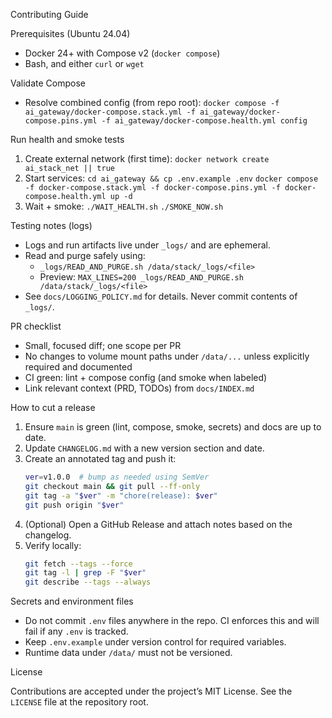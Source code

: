 Contributing Guide

Prerequisites (Ubuntu 24.04)

- Docker 24+ with Compose v2 (`docker compose`)
- Bash, and either `curl` or `wget`

Validate Compose

- Resolve combined config (from repo root):
  `docker compose -f ai_gateway/docker-compose.stack.yml -f ai_gateway/docker-compose.pins.yml -f ai_gateway/docker-compose.health.yml config`

Run health and smoke tests

1) Create external network (first time):
   `docker network create ai_stack_net || true`
2) Start services:
   `cd ai_gateway && cp .env.example .env`
   `docker compose -f docker-compose.stack.yml -f docker-compose.pins.yml -f docker-compose.health.yml up -d`
3) Wait + smoke:
   `./WAIT_HEALTH.sh`
   `./SMOKE_NOW.sh`

Testing notes (logs)

- Logs and run artifacts live under `_logs/` and are ephemeral.
- Read and purge safely using:
  - `_logs/READ_AND_PURGE.sh /data/stack/_logs/<file>`
  - Preview: `MAX_LINES=200 _logs/READ_AND_PURGE.sh /data/stack/_logs/<file>`
- See `docs/LOGGING_POLICY.md` for details. Never commit contents of `_logs/`.

PR checklist

- Small, focused diff; one scope per PR
- No changes to volume mount paths under `/data/...` unless explicitly required and documented
- CI green: lint + compose config (and smoke when labeled)
- Link relevant context (PRD, TODOs) from `docs/INDEX.md`

How to cut a release

1) Ensure `main` is green (lint, compose, smoke, secrets) and docs are up to date.
2) Update `CHANGELOG.md` with a new version section and date.
3) Create an annotated tag and push it:
   ```bash
   ver=v1.0.0  # bump as needed using SemVer
   git checkout main && git pull --ff-only
   git tag -a "$ver" -m "chore(release): $ver"
   git push origin "$ver"
   ```
4) (Optional) Open a GitHub Release and attach notes based on the changelog.
5) Verify locally:
   ```bash
   git fetch --tags --force
   git tag -l | grep -F "$ver"
   git describe --tags --always
   ```

Secrets and environment files

- Do not commit `.env` files anywhere in the repo. CI enforces this and will fail if any `.env` is tracked.
- Keep `.env.example` under version control for required variables.
- Runtime data under `/data/` must not be versioned.

License

Contributions are accepted under the project’s MIT License. See the `LICENSE` file at the repository root.
